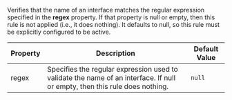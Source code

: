 
Verifies that the name of an interface matches the regular expression specified in the
**regex** property. If that property is null or empty, then this rule is not applied
(i.e., it does nothing). It defaults to null, so this rule must be explicitly configured to be
active.

| Property                    | Description            | Default Value    |
|-----------------------------|------------------------|------------------|
| regex                       | Specifies the regular expression used to validate the name of an interface. If null or empty, then this rule does nothing.   | `null` |
